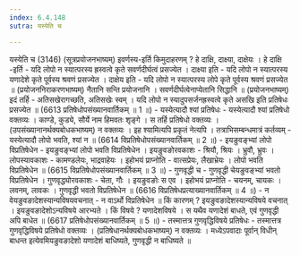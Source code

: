 ```yaml
---
index: 6.4.148
sutra: यस्येति च

---
```

यस्येति च (3146) (सूत्रप्रयोजनभाष्यम्) इवर्णस्य-इर्ति किमुदाहरणम् ? हे दाक्षि, दाक्ष्या, दाक्षेयः । हे दाक्षि -इर्ति - यदि लोपो न स्यात्परस्य ह्रस्वत्वे कृते सवर्णदीर्घत्वं प्रसज्येत । दाक्ष्या इति - यदि लोपो न स्यात्परस्य यणादेशे कृते पूर्वस्य श्रवणं प्रसज्येत । दाक्षेय इति - यदि लोपो न स्यात्परस्य लोपे कृते पूर्वस्य श्रवणं प्रसज्येत ॥ (प्रयोजननिराकरणभाष्यम्) नैतानि सन्ति प्रयोजनानि । सवर्णदीर्घत्वेनाप्येतानि सिद्धानि ॥ (प्रयोजनभाष्यम्) इदं तर्हि - अतिसखेरागच्छति, अतिसखेः स्वम् । यदि लोपो न स्यादुपसर्जनह्रस्वत्वे कृते असखि इति प्रतिषेधः प्रसज्येत ॥ (6613 प्रतिषेधोपसंख्यानवार्तिकम् ॥ 1 ॥) - यस्येत्यादौ श्यां प्रतिषेधः - यस्येत्यादौ श्यां प्रतिषेधो वक्तव्यः । काण्डे, कुड्ये, सौर्ये नाम हिमवतः शृङ्गे । स तर्हि प्रतिषेधो वक्तव्यः । (उपसंख्यानानर्थक्यबोधकभाष्यम्) न वक्तव्यः । इह श्यामित्यपि प्रकृतं नेत्यपि । तत्राभिसम्बन्धमात्रं कर्तव्यम् - यस्येत्यादौ लोपो भवति, श्यां न ॥ (6614 विप्रतिषेधोपसंख्यानवार्तिकम् ॥ 2 ॥) - इयङुवङ्भ्यां लोपो विप्रतिषेधेन - इयङुवङ्भ्यां लोपो भवति विप्रतिषेधेन । इयङुवङोरवकाशः - श्रियौ, श्रियः । भ्रुवौ, भ्रुवः । लोपस्यावकाशः - कामण्डलेयः, भाद्रवाहेयः । इहोभयं प्राप्नोति - वात्सप्रेयः, लैखाभ्रेयः । लोपो भवति विप्रतिषेधेन ॥ (6615 विप्रतिषेधोपसंख्यानवार्तिकम् ॥ 3 ॥) - गुणवृद्धी च - गुणवृद्धी चेयङुवङ्भ्यां भवतो विप्रतिषेधेन । गुणवृद्ध्योरवकाशः - चेता, गौः । इयङुवङोः स एव । इहोभयं प्राप्नोति - चयनम्, चायकः । लवनम्, लावकः । गुणवृद्धी भवतो विप्रतिषेधेन ॥ (6616 विप्रतिषेधप्रत्याख्यानवार्तिकम् ॥ 4 ॥) - न वेयङुवङादेशस्यान्यविषयवचनात् - न वाऽर्थो विप्रतिषेधेन ॥ किं कारणम् ? इयङुवङादेशस्यान्यविषये वचनात् । इयङुवङादेशोऽन्यविषये आरभ्यते । किं विषये ? यणादेशविषये । स यथैव यणादेशं बाधते, एवं गुणवृद्धी अपि बाधेत ॥ (6617 प्रतिषेधोपसंख्यानवार्तिकम् ॥ 5 ॥) - तस्मात्तत्र गुणवृद्धिविषये प्रतिषेधः - तस्मात्तत्र गुणवृद्धिविषये प्रतिषेधो वक्तव्यः । (प्रतिषेधानर्थक्यबोधकभाष्यम्) न वक्तव्यः । मध्येऽपवादाः पूर्वान् विधीन् बाधन्त इत्येवमियङुवङादेशो यणादेशं बाधिष्यते, गुणवृद्धी न बाधिष्यते ॥